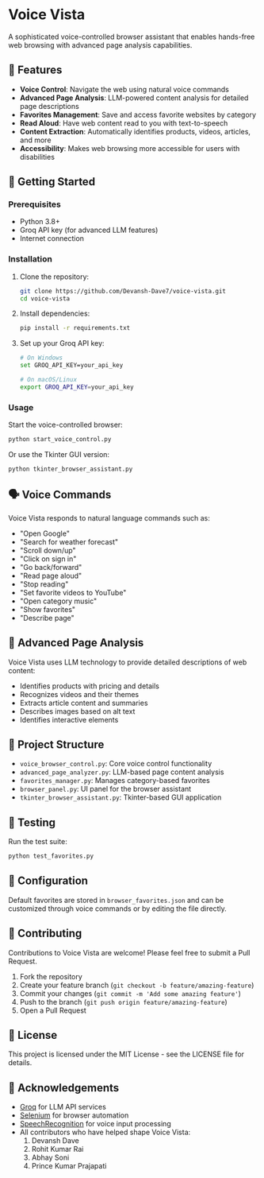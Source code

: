# Voice Vista

A sophisticated voice-controlled browser assistant that enables hands-free web browsing with advanced page analysis capabilities.

## 🌟 Features

- **Voice Control**: Navigate the web using natural voice commands
- **Advanced Page Analysis**: LLM-powered content analysis for detailed page descriptions
- **Favorites Management**: Save and access favorite websites by category
- **Read Aloud**: Have web content read to you with text-to-speech
- **Content Extraction**: Automatically identifies products, videos, articles, and more
- **Accessibility**: Makes web browsing more accessible for users with disabilities

## 🚀 Getting Started

### Prerequisites

- Python 3.8+
- Groq API key (for advanced LLM features)
- Internet connection

### Installation

1. Clone the repository:
   ```bash
   git clone https://github.com/Devansh-Dave7/voice-vista.git
   cd voice-vista
   ```

2. Install dependencies:
   ```bash
   pip install -r requirements.txt
   ```

3. Set up your Groq API key:
   ```bash
   # On Windows
   set GROQ_API_KEY=your_api_key
   
   # On macOS/Linux
   export GROQ_API_KEY=your_api_key
   ```

### Usage

Start the voice-controlled browser:
```bash
python start_voice_control.py
```

Or use the Tkinter GUI version:
```bash
python tkinter_browser_assistant.py
```

## 🗣️ Voice Commands

Voice Vista responds to natural language commands such as:

- "Open Google"
- "Search for weather forecast"
- "Scroll down/up"
- "Click on sign in"
- "Go back/forward"
- "Read page aloud"
- "Stop reading"
- "Set favorite videos to YouTube"
- "Open category music"
- "Show favorites"
- "Describe page"

## 🧠 Advanced Page Analysis

Voice Vista uses LLM technology to provide detailed descriptions of web content:

- Identifies products with pricing and details
- Recognizes videos and their themes
- Extracts article content and summaries
- Describes images based on alt text
- Identifies interactive elements

## 📁 Project Structure

- `voice_browser_control.py`: Core voice control functionality
- `advanced_page_analyzer.py`: LLM-based page content analysis
- `favorites_manager.py`: Manages category-based favorites
- `browser_panel.py`: UI panel for the browser assistant
- `tkinter_browser_assistant.py`: Tkinter-based GUI application

## 🧪 Testing

Run the test suite:
```bash
python test_favorites.py
```

## 🔧 Configuration

Default favorites are stored in `browser_favorites.json` and can be customized through voice commands or by editing the file directly.

## 🤝 Contributing

Contributions to Voice Vista are welcome! Please feel free to submit a Pull Request.

1. Fork the repository
2. Create your feature branch (`git checkout -b feature/amazing-feature`)
3. Commit your changes (`git commit -m 'Add some amazing feature'`)
4. Push to the branch (`git push origin feature/amazing-feature`)
5. Open a Pull Request

## 📝 License

This project is licensed under the MIT License - see the LICENSE file for details.

## 🙏 Acknowledgements

- [Groq](https://groq.com/) for LLM API services
- [Selenium](https://www.selenium.dev/) for browser automation
- [SpeechRecognition](https://pypi.org/project/SpeechRecognition/) for voice input processing
- All contributors who have helped shape Voice Vista:
  1. Devansh Dave
  2. Rohit Kumar Rai
  3. Abhay Soni
  4. Prince Kumar Prajapati
